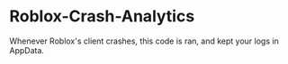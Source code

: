 # Roblox-Crash-Analytics

Whenever Roblox's client crashes, this code is ran, and kept your logs in AppData.
